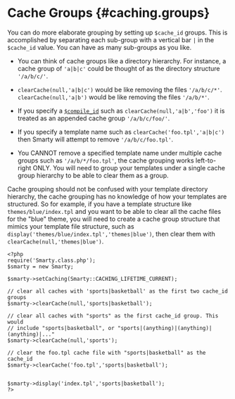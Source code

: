 Cache Groups {#caching.groups}
============

You can do more elaborate grouping by setting up `$cache_id` groups.
This is accomplished by separating each sub-group with a vertical bar
`|` in the `$cache_id` value. You can have as many sub-groups as you
like.

- You can think of cache groups like a directory hierarchy. For
  instance, a cache group of `'a|b|c'` could be thought of as the
  directory structure `'/a/b/c/'`.

- `clearCache(null,'a|b|c')` would be like removing the files
  `'/a/b/c/*'`. `clearCache(null,'a|b')` would be like removing the
  files `'/a/b/*'`.

- If you specify a [`$compile_id`](#variable.compile.id) such as
  `clearCache(null,'a|b','foo')` it is treated as an appended cache
  group `'/a/b/c/foo/'`.

- If you specify a template name such as
  `clearCache('foo.tpl','a|b|c')` then Smarty will attempt to remove
  `'/a/b/c/foo.tpl'`.

- You CANNOT remove a specified template name under multiple cache
  groups such as `'/a/b/*/foo.tpl'`, the cache grouping works
  left-to-right ONLY. You will need to group your templates under a
  single cache group hierarchy to be able to clear them as a group.

Cache grouping should not be confused with your template directory
hierarchy, the cache grouping has no knowledge of how your templates are
structured. So for example, if you have a template structure like
`themes/blue/index.tpl` and you want to be able to clear all the cache
files for the "blue" theme, you will need to create a cache group
structure that mimics your template file structure, such as
`display('themes/blue/index.tpl','themes|blue')`, then clear them with
`clearCache(null,'themes|blue')`.

    <?php
    require('Smarty.class.php');
    $smarty = new Smarty;

    $smarty->setCaching(Smarty::CACHING_LIFETIME_CURRENT);

    // clear all caches with 'sports|basketball' as the first two cache_id groups
    $smarty->clearCache(null,'sports|basketball');

    // clear all caches with "sports" as the first cache_id group. This would
    // include "sports|basketball", or "sports|(anything)|(anything)|(anything)|..."
    $smarty->clearCache(null,'sports');

    // clear the foo.tpl cache file with "sports|basketball" as the cache_id
    $smarty->clearCache('foo.tpl','sports|basketball');


    $smarty->display('index.tpl','sports|basketball');
    ?>

          
